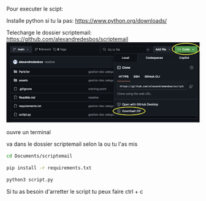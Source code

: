 Pour executer le scipt:

Installe python si tu la pas: https://www.python.org/downloads/

Telecharge le dossier scriptemail: https://github.com/alexandredesbos/scriptemail
![aperçu du script](assets/images/github.png)

ouvre un terminal 

va dans le dossier scriptemail selon la ou tu l'as mis
```bash
cd Documents/scriptemail
```
```bash
pip install -r requirements.txt
```

```bash
python3 script.py
```

Si tu as besoin d'arretter le script tu peux faire ctrl + c
